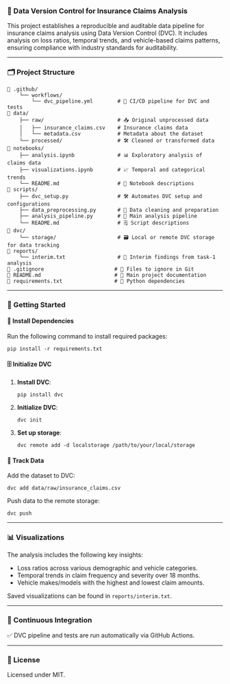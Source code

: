 ### 📂 Data Version Control for Insurance Claims Analysis

This project establishes a reproducible and auditable data pipeline for insurance claims analysis using Data Version Control (DVC). It includes analysis on loss ratios, temporal trends, and vehicle-based claims patterns, ensuring compliance with industry standards for auditability.

---

### 🗂️ Project Structure

```
📁 .github/  
    └── workflows/  
        └── dvc_pipeline.yml        # 🚀 CI/CD pipeline for DVC and tests  
📁 data/  
    ├── raw/                        # 📥 Original unprocessed data  
    │   ├── insurance_claims.csv    # Insurance claims data  
    │   └── metadata.csv            # Metadata about the dataset  
    └── processed/                  # 🛠️ Cleaned or transformed data  
📁 notebooks/  
    ├── analysis.ipynb              # 📊 Exploratory analysis of claims data  
    ├── visualizations.ipynb        # 📈 Temporal and categorical trends  
    └── README.md                   # 📖 Notebook descriptions  
📁 scripts/  
    ├── dvc_setup.py                # 🛠️ Automates DVC setup and configurations  
    ├── data_preprocessing.py       # 🧹 Data cleaning and preparation  
    ├── analysis_pipeline.py        # 🎯 Main analysis pipeline  
    └── README.md                   # 🗒️ Script descriptions  
📁 dvc/  
    └── storage/                    # 🗃️ Local or remote DVC storage for data tracking  
📁 reports/  
    └── interim.txt                 # 📝 Interim findings from task-1 analysis  
📄 .gitignore                       # 🚫 Files to ignore in Git  
📄 README.md                        # 📖 Main project documentation  
📄 requirements.txt                 # 🧩 Python dependencies  
```

---

### 🏁 Getting Started

#### 🔧 Install Dependencies

Run the following command to install required packages:

```
pip install -r requirements.txt  
```

#### 🗄️ Initialize DVC

1. **Install DVC**:

   ```
   pip install dvc  
   ```
2. **Initialize DVC**:

   ```
   dvc init  
   ```
3. **Set up storage**:

   ```
   dvc remote add -d localstorage /path/to/your/local/storage  
   ```

#### 📂 Track Data

Add the dataset to DVC:

```
dvc add data/raw/insurance_claims.csv  
```

Push data to the remote storage:

```
dvc push  
```

---

### 📊 Visualizations

The analysis includes the following key insights:

* Loss ratios across various demographic and vehicle categories.
* Temporal trends in claim frequency and severity over 18 months.
* Vehicle makes/models with the highest and lowest claim amounts.

Saved visualizations can be found in `reports/interim.txt`.

---

### 🔄 Continuous Integration

✅ DVC pipeline and tests are run automatically via GitHub Actions.

---

### 📜 License

Licensed under MIT.
